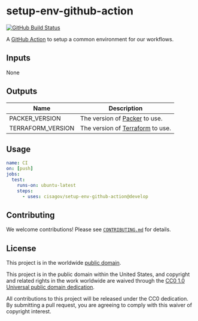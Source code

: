 # setup-env-github-action #

[![GitHub Build Status](https://github.com/cisagov/setup-env-github-action/workflows/build/badge.svg)](https://github.com/cisagov/setup-env-github-action/actions)

A [GitHub Action](https://github.com/features/actions) to setup a common environment
for our workflows.

## Inputs ##

None

## Outputs ##

| Name              | Description |
|-------------------|-------------|
| PACKER_VERSION    | The version of [Packer](https://packer.io) to use. |
| TERRAFORM_VERSION | The version of [Terraform](https://terraform.io) to use. |

## Usage ##

```yaml
name: CI
on: [push]
jobs:
  test:
    runs-on: ubuntu-latest
    steps:
      - uses: cisagov/setup-env-github-action@develop
```

## Contributing ##

We welcome contributions!  Please see [`CONTRIBUTING.md`](CONTRIBUTING.md) for
details.

## License ##

This project is in the worldwide [public domain](LICENSE).

This project is in the public domain within the United States, and
copyright and related rights in the work worldwide are waived through
the [CC0 1.0 Universal public domain
dedication](https://creativecommons.org/publicdomain/zero/1.0/).

All contributions to this project will be released under the CC0
dedication. By submitting a pull request, you are agreeing to comply
with this waiver of copyright interest.
